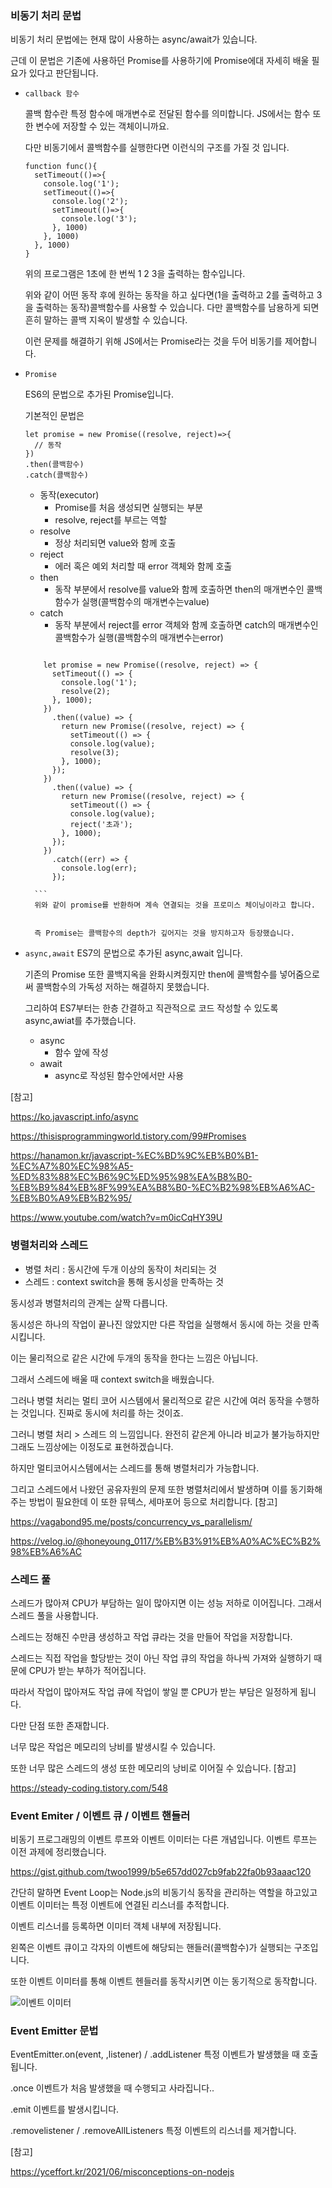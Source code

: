 ### 비동기 처리 문법

비동기 처리 문법에는 현재 많이 사용하는 async/await가 있습니다.

근데 이 문법은 기존에 사용하던 Promise를 사용하기에 Promise에대 자세히 배울 필요가 있다고 판단됩니다.

- `callback 함수`

  콜백 함수란 특정 함수에 매개변수로 전달된 함수를 의미합니다. JS에서는 함수 또한 변수에 저장할 수 있는 객체이니까요.

  다만 비동기에서 콜백함수를 실행한다면 이런식의 구조를 가질 것 입니다.

  ```
  function func(){
    setTimeout(()=>{
      console.log('1');
      setTimeout(()=>{
        console.log('2');
        setTimeout(()=>{
          console.log('3');
        }, 1000)
      }, 1000)
    }, 1000)
  }
  ```

  위의 프로그램은 1초에 한 번씩 1 2 3을 출력하는 함수입니다.

  위와 같이 어떤 동작 후에 원하는 동작을 하고 싶다면(1을 출력하고 2를 출력하고 3을 출력하는 동작)콜백함수를 사용할 수 있습니다. 다만 콜백함수를 남용하게 되면 흔히 말하는 콜백 지옥이 발생할 수 있습니다.

  이런 문제를 해결하기 위해 JS에서는 Promise라는 것을 두어 비동기를 제어합니다.

- `Promise`

  ES6의 문법으로 추가된 Promise입니다.

  기본적인 문법은

  ```
  let promise = new Promise((resolve, reject)=>{
    // 동작
  })
  .then(콜백함수)
  .catch(콜백함수)

  ```

  - 동작(executor)
    - Promise를 처음 생성되면 실행되는 부분
    - resolve, reject를 부르는 역할
  - resolve
    - 정상 처리되면 value와 함께 호출
  - reject
    - 에러 혹은 예외 처리할 때 error 객체와 함께 호출
  - then
    - 동작 부분에서 resolve를 value와 함께 호출하면 then의 매개변수인 콜백함수가 실행(콜백함수의 매개변수는value)
  - catch
    - 동작 부분에서 reject를 error 객체와 함께 호출하면 catch의 매개변수인 콜백함수가 실행(콜백함수의 매개변수는error)

  ````

      let promise = new Promise((resolve, reject) => {
        setTimeout(() => {
          console.log('1');
          resolve(2);
        }, 1000);
      })
        .then((value) => {
          return new Promise((resolve, reject) => {
            setTimeout(() => {
            console.log(value);
            resolve(3);
          }, 1000);
        });
      })
        .then((value) => {
          return new Promise((resolve, reject) => {
            setTimeout(() => {
            console.log(value);
            reject('초과');
          }, 1000);
        });
      })
        .catch((err) => {
          console.log(err);
        });

    ```
    위와 같이 promise를 반환하며 계속 연결되는 것을 프로미스 체이닝이라고 합니다.


    즉 Promise는 콜백함수의 depth가 깊어지는 것을 방지하고자 등장했습니다.

  ````

- `async,await`
  ES7의 문법으로 추가된 async,await 입니다.

  기존의 Promise 또한 콜백지옥을 완화시켜줬지만 then에 콜백함수를 넣어줌으로써 콜백함수의 가독성 저하는 해결하지 못했습니다.

  그리하여 ES7부터는 한층 간결하고 직관적으로 코드 작성할 수 있도록 async,awiat를 추가했습니다.

  - async
    - 함수 앞에 작성
  - await
    - async로 작성된 함수안에서만 사용

[참고]

https://ko.javascript.info/async

https://thisisprogrammingworld.tistory.com/99#Promises

https://hanamon.kr/javascript-%EC%BD%9C%EB%B0%B1-%EC%A7%80%EC%98%A5-%ED%83%88%EC%B6%9C%ED%95%98%EA%B8%B0-%EB%B9%84%EB%8F%99%EA%B8%B0-%EC%B2%98%EB%A6%AC-%EB%B0%A9%EB%B2%95/

https://www.youtube.com/watch?v=m0icCqHY39U

### 병렬처리와 스레드

- 병렬 처리 :
  동시간에 두개 이상의 동작이 처리되는 것
- 스레드 :
  context switch을 통해 동시성을 만족하는 것

동시성과 병렬처리의 관계는 살짝 다릅니다.

동시성은 하나의 작업이 끝나진 않았지만 다른 작업을 실행해서 동시에 하는 것을 만족시킵니다.

이는 물리적으로 같은 시간에 두개의 동작을 한다는 느낌은 아닙니다.

그래서 스레드에 배울 때 context switch을 배웠습니다.

그러나 병렬 처리는 멀티 코어 시스템에서 물리적으로 같은 시간에 여러 동작을 수행하는 것입니다. 진짜로 동시에 처리를 하는 것이죠.

그러니 병렬 처리 > 스레드 의 느낌입니다. 완전히 같은게 아니라 비교가 불가능하지만 그래도 느낌상에는 이정도로 표현하겠습니다.

하지만 멀티코어시스템에서는 스레드를 통해 병렬처리가 가능합니다.

그리고 스레드에서 나왔던 공유자원의 문제 또한 병렬처리에서 발생하며 이를 동기화해주는 방법이 필요한데 이 또한 뮤텍스, 세마포어 등으로 처리합니다.
[참고]

https://vagabond95.me/posts/concurrency_vs_parallelism/

https://velog.io/@honeyoung_0117/%EB%B3%91%EB%A0%AC%EC%B2%98%EB%A6%AC

### 스레드 풀

스레드가 많아져 CPU가 부담하는 일이 많아지면 이는 성능 저하로 이어집니다. 그래서 스레드 풀을 사용합니다.

스레드는 정해진 수만큼 생성하고 작업 큐라는 것을 만들어 작업을 저장합니다.

스레드는 직접 작업을 할당받는 것이 아닌 작업 큐의 작업을 하나씩 가져와 실행하기 때문에 CPU가 받는 부하가 적어집니다.

따라서 작업이 많아져도 작업 큐에 작업이 쌓일 뿐 CPU가 받는 부담은 일정하게 됩니다.

다만 단점 또한 존재합니다.

너무 많은 작업은 메모리의 낭비를 발생시킬 수 있습니다.

또한 너무 많은 스레드의 생성 또한 메모리의 낭비로 이어질 수 있습니다.
[참고]

https://steady-coding.tistory.com/548

### Event Emiter / 이벤트 큐 / 이벤트 핸들러

비동기 프로그래밍의 이벤트 루프와 이벤트 이미터는 다른 개념입니다.
이벤트 루프는 이전 과제에 정리했습니다.

https://gist.github.com/twoo1999/b5e657dd027cb9fab22fa0b93aaac120

간단히 말하면 Event Loop는 Node.js의 비동기식 동작을 관리하는 역할을 하고있고 이벤트 이미터는 특정 이벤트에 연결된 리스너를 추적합니다.

이벤트 리스너를 등록하면 이미터 객체 내부에 저장됩니다.

왼쪽은 이벤트 큐이고 각자의 이벤트에 해당되는 핸들러(콜백함수)가 실행되는 구조입니다.

또한 이벤트 이미터를 통해 이벤트 헨들러를 동작시키면 이는 동기적으로 동작합니다.

![이벤트 이미터](https://user-images.githubusercontent.com/125804293/255561894-577afc07-a5ea-4d5b-84c6-069fbdf7a7d5.jpg)

### Event Emitter 문법

EventEmitter.on(event, ,listener) / .addListener
특정 이벤트가 발생했을 때 호출됩니다.

.once
이벤트가 처음 발생했을 때 수행되고 사라집니다..

.emit
이벤트를 발생시킵니다.

.removelistener / .removeAllListeners
특정 이벤트의 리스너를 제거합니다.

[참고]

https://yceffort.kr/2021/06/misconceptions-on-nodejs
